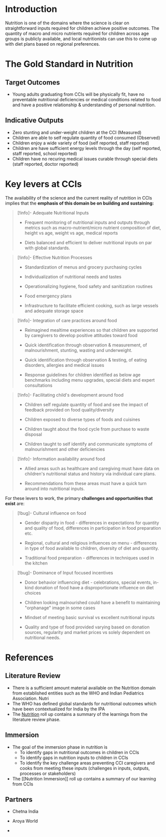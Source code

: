 
# Introduction

Nutrition is one of the domains where the science is clear on straightforward inputs required for children achieve positive outcomes.  The quantity of macro and micro nutrients required for children across age groups is publicly available, and local nutritionists can use this to come up with diet plans based on regional preferences.

# The Gold Standard in Nutrition

## Target Outcomes
- Young adults graduating from CCIs will be physically fit, have no preventable nutritional deficiencies or medical conditions related to food and have a positive relationship & understanding of personal nutrition.

## Indicative Outputs

 - Zero stunting and under-weight children at the CCI (Measured)
 - Children are able to self regulate quantity of food consumed (Observed)
 - Children enjoy a wide variety of food (self reported, staff reported)
 - Children are have sufficient energy levels through the day (self reported, staff reported, school reported)
 - Children have no recuring medical issues curable through special diets (staff reported, doctor reported)

# Key levers at CCIs 

The availability of the science and the current reality of nutrition in CCIs implies that the **emphasis of this domain be on building and sustaining:** 

> [!info]-  Adequate Nutritional Inputs
> - Frequent monitoring of nutritional inputs and outputs through metrics such as macro-nutrient/micro nutrient composition of diet, height vs age, weight vs age, medical reports
> 
>  - Diets balanced and efficient to deliver nutritional inputs on par with global standards. 

> [!info]- Effective Nutrition Processes
> - Standardization of menus and grocery purchasing cycles
> 
> - Individualization of nutritional needs and tastes
> 
> - Operationalizing hygiene, food safety and sanitization routines
> 
> - Food emergency plans
> 
> - Infrastructure to facilitate efficient cooking, such as large vessels and adequate storage space

> [!info]- Integration of care practices around food
>- Reimagined mealtime experiences so that children are supported by caregivers to develop positive attitudes toward food
>
>- Quick identification through observation & measurement, of malnourishment, stunting, wasting and underweight. 
>
>- Quick identification through observation & testing, of eating disorders, allergies and medical issues
>
>- Response guidelines for children identified as below age benchmarks including menu upgrades, special diets and expert consultations

> [!info]- Facilitating child's development around food
> - Children self regulate quantity of food and see the impact of feedback provided on food quality/diversity
> 
> - Children exposed to diverse types of foods and cuisines 
> 
> - Children taught about  the food cycle from purchase to waste disposal
> 
> - Children taught to self identify and communicate symptoms of malnourishment and other deficiencies

> [!info]-  Information availability around food
> - Allied areas such as healthcare and caregiving must have data on children's nutritional status and history via individual care plans. 
> 
> - Recommendations from these areas must have a quick turn around into nutritional inputs. 

For these levers to work, the primary **challenges and opportunities that exist** are: 

> [!bug]- Cultural influence on food
> - Gender disparity in food - differences in expectations for quantity and quality of food, differences in participation in food preparation etc.
> 
> - Regional, cultural and religious influences on menu - differences in type of food available to children, diversity of diet and quantity.
> 
> - Traditional food preparation - differences in techniques used in the kitchen
> 

> [!bug]- Dominance of Input focused incentives 
>- Donor behavior influencing diet - celebrations, special events, in-kind donation of food have a disproportionate influence on diet choices
>
>- Children looking malnourished could have a benefit to maintaining "orphanage" image in some cases
>
>- Mindset of meeting basic survival vs excellent nutritional inputs
>
> - Quality and type of food provided varying based on donation sources, regularity and market prices vs solely dependent on nutritional needs.


# References

## Literature Review

- There is a sufficient amount material available on the Nutrition domain from established entities such as the WHO and Indian Pediatrics Association. Nutri
- The WHO has defined global standards for nutritional outcomes which have been contextualized for India by the IPA
- The [Nutrition](Roll%20Ups/Nutrition/Nutrition.md) roll up contains a summary of the learnings from the literature review phase.  

## Immersion

- The goal of the immersion phase in nutrition is 
	- To identify gaps in nutritional outcomes in children in CCIs
	- To identify gaps in nutrition inputs to children in CCIs
	- To identify the key challenge areas preventing CCI caregivers and cooks from meeting these inputs (challenges in inputs, outputs, processes or stakeholders) 
- The [[Nutrition Immersion]] roll up contains a summary of our learning from CCIs


## Partners

- Chetna India 
- Aroya World

- 